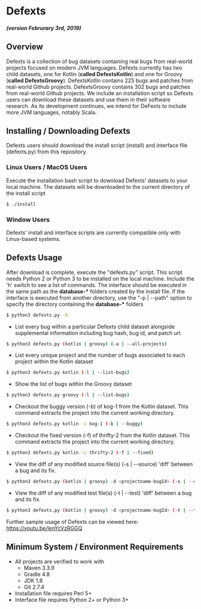 # Defexts
##### (version Februrary 3rd, 2019)

## Overview
Defexts is a collection of bug datasets containing real bugs from real-world projects focused on modern JVM languages.
Defexts currently has two child datasets, one for Kotlin (**called DefextsKotlin**) and one for Groovy (**called DefextsGroovy**).
DefextsKotlin contains 225 bugs and patches from real-world Github projects.
DefextsGroovy contains 302 bugs and patches from real-world Github projects.
We include an installation script so Defexts users can download these datasets and use them in their software research. 
As its development continues, we intend for DeFexts to include more JVM languages, notably Scala.

## Installing / Downloading Defexts

Defexts users should download the install script (install) and interface file (defexts.py) from this repository.

### Linux Users / MacOS Users
Execute the installation bash script to download Defexts' datasets to your local machine. The datasets will be downloaded to the current directory of the install script

```bash
$ ./install
```

### Window Users
Defexts' install and interface scripts are currently compatible only with Linux-based systems.

## Defexts Usage

After download is complete, execute the "defexts.py" script.
This script needs Python 2 or Python 3 to be installed on the local machine.
Include the 'h' switch to see a list of commands.
The interface should be executed in the same path as the **database-\*** folders created by the install file. If the interface is executed from another directory, use the "-p | --path" option to specify the directory containing the **database-\*** folders

```bash
$ python3 defexts.py -h
```
- List every bug within a particular Defexts child dataset alongside supplemental information including bug hash, bug id, and patch url.
```bash
$ python3 defexts.py (kotlin | groovy) (-a | --all-projects)
```
- List every unique project and the number of bugs associated to each project within the Kotlin dataset
```bash
$ python3 defexts.py kotlin (-l | --list-bugs)
```
- Show the list of bugs within the Groovy dataset
```bash
$ python3 defexts.py groovy (-l | --list-bugs)
```
- Checkout the buggy version (-b) of kog-1 from the Kotlin dataset. This command extracts the project into the current working directory.

```bash
$ python3 defexts.py kotlin -c kog-1 (-b | --buggy)
```
- Checkout the fixed version (-f) of thrifty-2 from the Kotlin dataset. This command extracts the project into the current working directory.
```bash
$ python3 defexts.py kotlin -c thrifty-2 (-f | --fixed)
```
- View the diff of any modified source file(s) (-s | --source) 'diff' between a bug and its fix.
```bash
$ python3 defexts.py (kotlin | groovy) -d <projectname-bugId> (-s | --source)
```
- View the diff of any modified test file(s) (-t | --test) 'diff' between a bug and its fix.
```bash
$ python3 defexts.py (kotlin | groovy) -d <projectname-bugId> (-t | --test)
```

Further sample usage of Defexts can be viewed here: https://youtu.be/lenYcVzRGGQ

## Minimum System / Environment Requirements
- All projects are verified to work with
  - Maven 3.3.9
  - Gradle 4.8
  - JDK 1.8
  - Git 2.7.4
- Installation file requires Perl 5+
- Interface file requires Python 2+ or Python 3+
